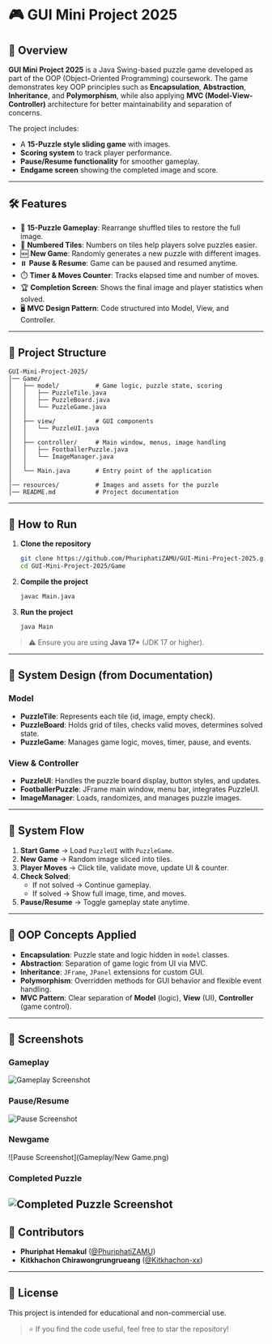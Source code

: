 # 🎮 GUI Mini Project 2025

## 📌 Overview
**GUI Mini Project 2025** is a Java Swing-based puzzle game developed as part of the OOP (Object-Oriented Programming) coursework. The game demonstrates key OOP principles such as **Encapsulation**, **Abstraction**, **Inheritance**, and **Polymorphism**, while also applying **MVC (Model-View-Controller)** architecture for better maintainability and separation of concerns.

The project includes:
- A **15-Puzzle style sliding game** with images.
- **Scoring system** to track player performance.
- **Pause/Resume functionality** for smoother gameplay.
- **Endgame screen** showing the completed image and score.

---

## 🛠️ Features
- 🎲 **15-Puzzle Gameplay**: Rearrange shuffled tiles to restore the full image.
- 🔢 **Numbered Tiles**: Numbers on tiles help players solve puzzles easier.
- 🆕 **New Game**: Randomly generates a new puzzle with different images.
- ⏸️ **Pause & Resume**: Game can be paused and resumed anytime.
- ⏱️ **Timer & Moves Counter**: Tracks elapsed time and number of moves.
- 🏆 **Completion Screen**: Shows the final image and player statistics when solved.
- 🖥️ **MVC Design Pattern**: Code structured into Model, View, and Controller.

---

## 📂 Project Structure
```
GUI-Mini-Project-2025/
│── Game/
│   ├── model/          # Game logic, puzzle state, scoring
│   │   ├── PuzzleTile.java
│   │   ├── PuzzleBoard.java
│   │   └── PuzzleGame.java
│   │
│   ├── view/           # GUI components
│   │   └── PuzzleUI.java
│   │
│   ├── controller/     # Main window, menus, image handling
│   │   ├── FootballerPuzzle.java
│   │   └── ImageManager.java
│   │
│   └── Main.java       # Entry point of the application
│
│── resources/          # Images and assets for the puzzle
│── README.md           # Project documentation
```

---

## 🚀 How to Run
1. **Clone the repository**
   ```bash
   git clone https://github.com/PhuriphatiZAMU/GUI-Mini-Project-2025.git
   cd GUI-Mini-Project-2025/Game
   ```

2. **Compile the project**
   ```bash
   javac Main.java
   ```

3. **Run the project**
   ```bash
   java Main
   ```

> ⚠️ Ensure you are using **Java 17+** (JDK 17 or higher).

---

## 🎯 System Design (from Documentation)
### **Model**
- **PuzzleTile**: Represents each tile (id, image, empty check).
- **PuzzleBoard**: Holds grid of tiles, checks valid moves, determines solved state.
- **PuzzleGame**: Manages game logic, moves, timer, pause, and events.

### **View & Controller**
- **PuzzleUI**: Handles the puzzle board display, button styles, and updates.
- **FootballerPuzzle**: JFrame main window, menu bar, integrates PuzzleUI.
- **ImageManager**: Loads, randomizes, and manages puzzle images.

---

## 🔄 System Flow
1. **Start Game** → Load `PuzzleUI` with `PuzzleGame`.
2. **New Game** → Random image sliced into tiles.
3. **Player Moves** → Click tile, validate move, update UI & counter.
4. **Check Solved**:
   - If not solved → Continue gameplay.
   - If solved → Show full image, time, and moves.
5. **Pause/Resume** → Toggle gameplay state anytime.

---

## 🎯 OOP Concepts Applied
- **Encapsulation**: Puzzle state and logic hidden in `model` classes.
- **Abstraction**: Separation of game logic from UI via MVC.
- **Inheritance**: `JFrame`, `JPanel` extensions for custom GUI.
- **Polymorphism**: Overridden methods for GUI behavior and flexible event handling.
- **MVC Pattern**: Clear separation of **Model** (logic), **View** (UI), **Controller** (game control).

---

## 📸 Screenshots


### Gameplay
![Gameplay Screenshot](Gameplay/GamePlay.gif)


### Pause/Resume
![Pause Screenshot](Gameplay/Puase.png)

### Newgame
![Pause Screenshot](Gameplay/New Game.png)


### Completed Puzzle
![Completed Puzzle Screenshot](Gameplay/Complete.png)
---

## 👥 Contributors
- **Phuriphat Hemakul** ([@PhuriphatiZAMU](https://github.com/PhuriphatiZAMU))
- **Kitkhachon Chirawongrungrueang** ([@Kitkhachon-xx](https://github.com/Kitkhachon-xx))

---

## 📜 License

This project is intended for educational and non-commercial use.

> ⭐ If you find the code useful, feel free to star the repository!

